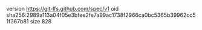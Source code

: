 version https://git-lfs.github.com/spec/v1
oid sha256:2989a113a04f05e3bfee2fe7a99ac1738f2966ca0bc5365b39962cc51f367b81
size 828
